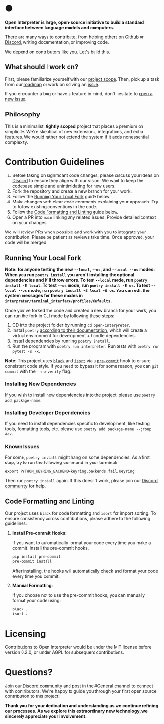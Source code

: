 # ●

**Open Interpreter is large, open-source initiative to build a standard interface between language models and computers.**

There are many ways to contribute, from helping others on [Github](https://github.com/OpenInterpreter/open-interpreter/issues) or [Discord](https://discord.gg/6p3fD6rBVm), writing documentation, or improving code.

We depend on contributors like you. Let's build this.

## What should I work on?

First, please familiarize yourself with our [project scope](https://github.com/OpenInterpreter/open-interpreter/blob/main/docs/ROADMAP.md#whats-in-our-scope). Then, pick up a task from our [roadmap](https://github.com/OpenInterpreter/open-interpreter/blob/main/docs/ROADMAP.md) or work on solving an [issue](https://github.com/OpenInterpreter/open-interpreter/issues).

If you encounter a bug or have a feature in mind, don't hesitate to [open a new issue](https://github.com/OpenInterpreter/open-interpreter/issues/new/choose).

## Philosophy

This is a minimalist, **tightly scoped** project that places a premium on simplicity. We're skeptical of new extensions, integrations, and extra features. We would rather not extend the system if it adds nonessential complexity.

# Contribution Guidelines

1. Before taking on significant code changes, please discuss your ideas on [Discord](https://discord.gg/6p3fD6rBVm) to ensure they align with our vision. We want to keep the codebase simple and unintimidating for new users.
2. Fork the repository and create a new branch for your work.
3. Follow the [Running Your Local Fork](https://github.com/OpenInterpreter/open-interpreter/blob/main/docs/CONTRIBUTING.md#running-your-local-fork) guide below.
4. Make changes with clear code comments explaining your approach. Try to follow existing conventions in the code.
5. Follow the [Code Formatting and Linting](https://github.com/OpenInterpreter/open-interpreter/blob/main/docs/CONTRIBUTING.md#code-formatting-and-linting) guide below.
6. Open a PR into `main` linking any related issues. Provide detailed context on your changes.

We will review PRs when possible and work with you to integrate your contribution. Please be patient as reviews take time. Once approved, your code will be merged.

## Running Your Local Fork

**Note: for anyone testing the new `--local`, `--os`, and `--local --os` modes: When you run `poetry install` you aren't installing the optional dependencies and it'll throw errors. To test `--local` mode, run `poetry install -E local`. To test `--os` mode, run `poetry install -E os`. To test `--local --os` mode, run `poetry install -E local -E os`. You can edit the system messages for these modes in `interpreter/terminal_interface/profiles/defaults`.**

Once you've forked the code and created a new branch for your work, you can run the fork in CLI mode by following these steps:

1. CD into the project folder by running `cd open-interpreter`.
2. Install `poetry` [according to their documentation](https://python-poetry.org/docs/#installing-with-pipx), which will create a virtual environment for development + handle dependencies.
3. Install dependencies by running `poetry install`.
4. Run the program with `poetry run interpreter`. Run tests with `poetry run pytest -s -x`.

**Note**: This project uses [`black`](https://black.readthedocs.io/en/stable/index.html) and [`isort`](https://pypi.org/project/isort/) via a [`pre-commit`](https://pre-commit.com/) hook to ensure consistent code style. If you need to bypass it for some reason, you can `git commit` with the `--no-verify` flag.

### Installing New Dependencies

If you wish to install new dependencies into the project, please use `poetry add package-name`.

### Installing Developer Dependencies

If you need to install dependencies specific to development, like testing tools, formatting tools, etc. please use `poetry add package-name --group dev`.

### Known Issues

For some, `poetry install` might hang on some dependencies. As a first step, try to run the following command in your terminal:

`export PYTHON_KEYRING_BACKEND=keyring.backends.fail.Keyring`

Then run `poetry install` again. If this doesn't work, please join our [Discord community](https://discord.gg/6p3fD6rBVm) for help.

## Code Formatting and Linting

Our project uses `black` for code formatting and `isort` for import sorting. To ensure consistency across contributions, please adhere to the following guidelines:

1. **Install Pre-commit Hooks**:

   If you want to automatically format your code every time you make a commit, install the pre-commit hooks.

   ```bash
   pip install pre-commit
   pre-commit install
   ```

   After installing, the hooks will automatically check and format your code every time you commit.

2. **Manual Formatting**:

   If you choose not to use the pre-commit hooks, you can manually format your code using:

   ```bash
   black .
   isort .
   ```

# Licensing

Contributions to Open Interpreter would be under the MIT license before version 0.2.0, or under AGPL for subsequent contributions.

# Questions?

Join our [Discord community](https://discord.gg/6p3fD6rBVm) and post in the #General channel to connect with contributors. We're happy to guide you through your first open source contribution to this project!

**Thank you for your dedication and understanding as we continue refining our processes. As we explore this extraordinary new technology, we sincerely appreciate your involvement.**

